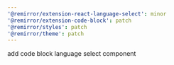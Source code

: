 ```yaml
---
'@remirror/extension-react-language-select': minor
'@remirror/extension-code-block': patch
'@remirror/styles': patch
'@remirror/theme': patch
---
```


add code block language select component
